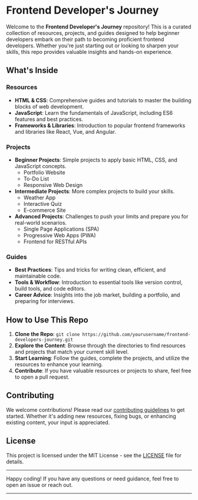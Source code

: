 # Frontend Developer's Journey

Welcome to the **Frontend Developer's Journey** repository! This is a curated collection of resources, projects, and guides designed to help beginner developers embark on their path to becoming proficient frontend developers. Whether you're just starting out or looking to sharpen your skills, this repo provides valuable insights and hands-on experience.

## What's Inside

### Resources
- **HTML & CSS**: Comprehensive guides and tutorials to master the building blocks of web development.
- **JavaScript**: Learn the fundamentals of JavaScript, including ES6 features and best practices.
- **Frameworks & Libraries**: Introduction to popular frontend frameworks and libraries like React, Vue, and Angular.

### Projects
- **Beginner Projects**: Simple projects to apply basic HTML, CSS, and JavaScript concepts.
  - Portfolio Website
  - To-Do List
  - Responsive Web Design
- **Intermediate Projects**: More complex projects to build your skills.
  - Weather App
  - Interactive Quiz
  - E-commerce Site
- **Advanced Projects**: Challenges to push your limits and prepare you for real-world scenarios.
  - Single Page Applications (SPA)
  - Progressive Web Apps (PWA)
  - Frontend for RESTful APIs

### Guides
- **Best Practices**: Tips and tricks for writing clean, efficient, and maintainable code.
- **Tools & Workflow**: Introduction to essential tools like version control, build tools, and code editors.
- **Career Advice**: Insights into the job market, building a portfolio, and preparing for interviews.

## How to Use This Repo

1. **Clone the Repo**: `git clone https://github.com/yourusername/frontend-developers-journey.git`
2. **Explore the Content**: Browse through the directories to find resources and projects that match your current skill level.
3. **Start Learning**: Follow the guides, complete the projects, and utilize the resources to enhance your learning.
4. **Contribute**: If you have valuable resources or projects to share, feel free to open a pull request.

## Contributing

We welcome contributions! Please read our [contributing guidelines](CONTRIBUTING.md) to get started. Whether it's adding new resources, fixing bugs, or enhancing existing content, your input is appreciated.

## License

This project is licensed under the MIT License - see the [LICENSE](LICENSE) file for details.

---

Happy coding! If you have any questions or need guidance, feel free to open an issue or reach out.

---
